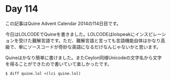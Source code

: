 # Day 114

この記事はQuine Advent Calendar 2014の114日目です。

今日はLOLCODEでQuineを書きました。LOLCODEはlolspeakにインスピレーションを受けた難解言語です。ただ、難解言語と言っても言語機能自体はかなり高級で、単にソースコードが奇妙な英語になるだけなんじゃないかと思います。

Quineはかなり簡単に書けました。またCeylon同様Unicodeの文字名から文字を得ることができたので書いていて楽しかったです。

```console
$ diff quine.lol <(lci quine.lol)
```
